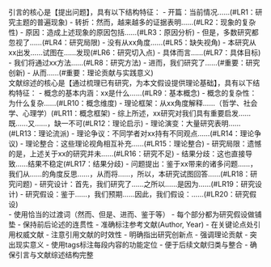 <?xml version="1.0" encoding="UTF-8"?>
<article>
<title>社会科学论文引言与文献综述写作模板</title>

<section name="引言部分">
<description>引言的核心是【提出问题】，具有以下结构特征：</description>

<intro>
<part name="研究背景" length="2-3段">
- 开篇：当前情况……(#LR1：研究主题的普遍现象)
- 转折：然而，越来越多的证据表明……(#LR2：现象的复杂性)
- 原因：造成上述现象的原因包括……(#LR3：原因分析)
</part>

<part name="研究缺口" length="1段">
- 但是，多数研究都忽视了……(#LR4：研究局限)
- 没有从xx角度……(#LR5：缺失视角)
</part>

<part name="研究目标" length="1段">
- 本研究从xx出发……试图在……发现(#LR6：研究切入点)
- 具体而言……(#LR7：具体目标)
- 我们将通过xx方法……(#LR8：研究方法)
</part>

<part name="研究意义" length="1段">
- 进而，我们研究了……(#重要：研究创新)
- 从而……(#重要：理论贡献与实践意义)
</part>
</intro>

<section name="文献综述部分">
<description>文献综述的核心是【通过梳理已有研究，为本文假设提供理论基础】，具有以下结构特征：</description>

<review>
<part name="核心概念界定" length="2-3段">
- 概念的基本内涵：xx是什么……(#LR9：基本概念)
- 概念的复杂性：为什么复杂……(#LR10：概念维度)
- 理论框架：从xx角度解释……（哲学、社会学、心理学）(#LR11：概念框架)
- 综上所述，xx研究对我们具有重要启发……既……又……，缺一不可(#LR12：理论启示)
</part>

<part name="理论发展脉络" length="2-3段">
- 理论演变：大量研究表明……(#LR13：理论流派)
- 理论争议：不同学者对xx持有不同观点……(#LR14：理论争议)
- 理论整合：这些理论视角相互补充……(#LR15：理论整合)
- 研究局限：遗憾的是，上述关于xx的研究并未……(#LR16：研究不足)
- 结果分歧：这也直接导致……结果不稳定(#LR17：结果分歧)
</part>

<part name="研究问题及假设" length="2段">
- 问题提出：鉴于xx带来的诸多问题……，我们从……的角度反思……，从而将……，所以，本研究试图回答……(#LR18：研究问题)
- 研究设计：首先，我们研究了……之所以……是因为……(#LR19：研究设计)
- 研究假设：鉴于……，我们预期……因此，我们假设：……(#LR20：研究假设)
</part>
</review>

<section name="写作要点">
<guidelines>
<point name="逻辑连贯性">
- 使用恰当的过渡词（然而、但是、进而、鉴于等）
- 每个部分都为研究假设做铺垫
- 保持前后论述的连贯性
</point>

<point name="引用规范">
- 准确标注参考文献(Author, Year)
- 在关键论点处引用权威文献
- 注意引用文献的时效性
</point>

<point name="创新性">
- 明确指出研究创新点
- 强调理论贡献
- 突出现实意义
</point>

<point name="标签使用">
- 使用tags标注每段内容的功能定位
- 便于后续文献归类与整合
- 确保引言与文献综述结构完整
</point>
</guidelines>
</section>

</article>
